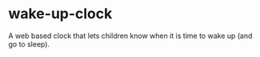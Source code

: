 wake-up-clock
=============

A web based clock that lets children know when it is time to wake up (and go to sleep).

